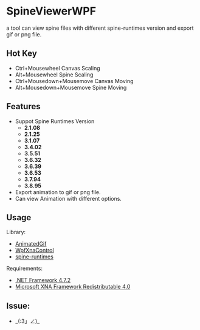 # SpineViewerWPF
a tool can view spine files with different spine-runtimes version and export gif or png file.


## Hot Key
* Ctrl+Mousewheel  Canvas Scaling
* Alt+Mousewheel  Spine Scaling
* Ctrl+Mousedown+Mousemove  Canvas Moving
* Alt+Mousedown+Mousemove  Spine Moving

## Features
* Suppot Spine Runtimes Version 
  * **2.1.08**
  * **2.1.25**
  * **3.1.07**
  * **3.4.02**
  * **3.5.51**
  * **3.6.32**
  * **3.6.39**
  * **3.6.53**
  * **3.7.94**
  * **3.8.95**
* Export animation to gif or png file.
* Can view Animation with different options.




## Usage

Library:
- [AnimatedGif](https://github.com/mrousavy/AnimatedGif)
- [WpfXnaControl](https://github.com/erickeek/WpfXnaControl)
- [spine-runtimes](https://github.com/EsotericSoftware/spine-runtimes)


Requirements:
- [.NET Framework 4.7.2](http://go.microsoft.com/fwlink/?linkid=863265)
- [Microsoft XNA Framework Redistributable 4.0](https://www.microsoft.com/en-us/download/details.aspx?id=20914)

## Issue:
*  \_(:3」∠)\_
